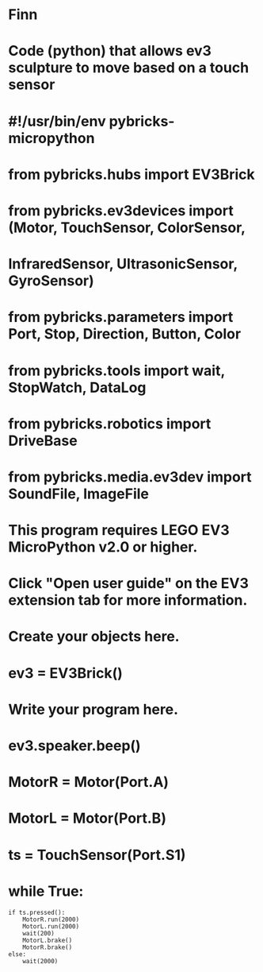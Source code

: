 # Finn


# Code (python) that allows ev3 sculpture to move based on a touch sensor 

# #!/usr/bin/env pybricks-micropython
# from pybricks.hubs import EV3Brick
# from pybricks.ev3devices import (Motor, TouchSensor, ColorSensor,
# InfraredSensor, UltrasonicSensor, GyroSensor)
# from pybricks.parameters import Port, Stop, Direction, Button, Color
# from pybricks.tools import wait, StopWatch, DataLog
# from pybricks.robotics import DriveBase
# from pybricks.media.ev3dev import SoundFile, ImageFile


# This program requires LEGO EV3 MicroPython v2.0 or higher.
# Click "Open user guide" on the EV3 extension tab for more information.


# Create your objects here.
# ev3 = EV3Brick()


# Write your program here.
# ev3.speaker.beep()

# MotorR = Motor(Port.A)
# MotorL = Motor(Port.B)
# ts = TouchSensor(Port.S1)

# while True:
    if ts.pressed():
        MotorR.run(2000)
        MotorL.run(2000)
        wait(200)
        MotorL.brake()
        MotorR.brake() 
    else:
        wait(2000)

 
 


 
